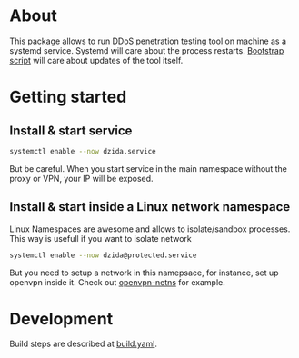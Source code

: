 # About

This package allows to run DDoS penetration testing tool on machine as a systemd service.
Systemd will care about the process restarts. [Bootstrap script](pacakge/usr/lib/puncher/bootstrap.sh) will care about updates of the tool itself.


# Getting started

## Install & start service
```sh
systemctl enable --now dzida.service
```

But be careful. When you start service in the main namespace without the proxy or VPN, your IP will be exposed.

## Install & start inside a Linux network namespace 
Linux Namespaces are awesome and allows to isolate/sandbox processes. This way is usefull if you want to isolate network

```sh
systemctl enable --now dzida@protected.service
```

But you need to setup a network in this namepsace, for instance, set up openvpn inside it. Check out [openvpn-netns](https://github.com/pekman/openvpn-netns) for example.


# Development

Build steps are described at [build.yaml](.github/workflows/build.yaml).